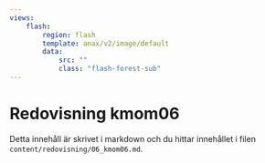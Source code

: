 ```yaml
---
views:
    flash:
        region: flash
        template: anax/v2/image/default
        data:
            src: ""
            class: "flash-forest-sub"
---
```

Redovisning kmom06
=========================

Detta innehåll är skrivet i markdown och du hittar innehållet i filen `content/redovisning/06_kmom06.md`.
